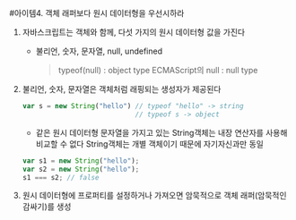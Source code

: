 #아이템4. 객체 래퍼보다 원시 데이터형을 우선시하라
1. 자바스크립트는 객체와 함께, 다섯 가지의 원시 데이터형 값을 가진다 
	- 불리언, 숫자, 문자열, null, undefined
		> typeof(null) : object type
		> ECMAScript의 null : null type

2. 불리언, 숫자, 문자열은 객체처럼 래핑되는 생성자가 제공된다
	
	```javascript
	var s = new String("hello")	// typeof "hello" -> string
								// typeof s -> object
	```

	- 같은 원시 데이터형 문자열을 가지고 있는 String객체는 내장 연산자를 사용해 비교할 수 없다
	  String객체는 개별 객체이기 때문에 자기자신과만 동일
		
	
	```javascript 
	var s1 = new String("hello");
	var s2 = new String("hello");
	s1 === s2; // false
	```

3. 원시 데이터형에 프로퍼티를 설정하거나 가져오면 암묵적으로 객체 래퍼(암묵적인 감싸기)를 생성
